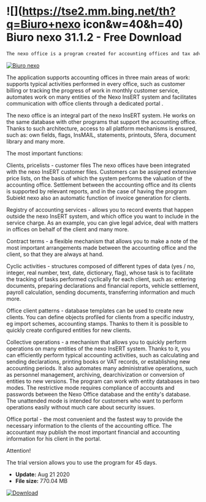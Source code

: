 # ![](https://tse2.mm.bing.net/th?q=Biuro+nexo icon&w=40&h=40) Biuro nexo 31.1.2 - Free Download

```sh
The nexo office is a program created for accounting offices and tax advisors who use systems from the nexo InsERT line in their daily work.
```
[![Biuro nexo](https://gallery.dpcdn.pl/imgc/Tools/62655/g_-_420x350_1.5_-_x20151014230652_0.png)](https://softexe.net/win/business/management/biuro-nexo:heef.html)

The application supports accounting offices in three main areas of work: supports typical activities performed in every office, such as customer billing or tracking the progress of work in monthly customer service, automates work on many entities of the Nexo InsERT system and facilitates communication with office clients through a dedicated portal .
 
 The nexo office is an integral part of the nexo InsERT system. He works on the same database with other programs that support the accounting office. Thanks to such architecture, access to all platform mechanisms is ensured, such as: own fields, flags, InsMAIL, statements, printouts, Sfera, document library and many more.
 
 The most important functions:
 
 Clients, pricelists - customer files The nexo offices have been integrated with the nexo InsERT customer files. Customers can be assigned extensive price lists, on the basis of which the system performs the valuation of the accounting office. Settlement between the accounting office and its clients is supported by relevant reports, and in the case of having the program Subiekt nexo also an automatic function of invoice generation for clients.
 
 Registry of accounting services - allows you to record events that happen outside the nexo InsERT system, and which office you want to include in the service charge. As an example, you can give legal advice, deal with matters in offices on behalf of the client and many more.
 
 Contract terms - a flexible mechanism that allows you to make a note of the most important arrangements made between the accounting office and the client, so that they are always at hand.
 
 Cyclic activities - structures composed of different types of data (yes / no, integer, real number, text, date, dictionary, flag), whose task is to facilitate the tracking of tasks performed cyclically for each client, such as: entering documents, preparing declarations and financial reports, vehicle settlement, payroll calculation, sending documents, transferring information and much more.
 
 Office client patterns - database templates can be used to create new clients. You can define objects profiled for clients from a specific industry, eg import schemes, accounting stamps. Thanks to them it is possible to quickly create configured entities for new clients.
 
 Collective operations - a mechanism that allows you to quickly perform operations on many entities of the nexo InsERT system. Thanks to it, you can efficiently perform typical accounting activities, such as calculating and sending declarations, printing books or VAT records, or establishing new accounting periods. It also automates many administrative operations, such as personnel management, archiving, dearchivization or conversion of entities to new versions. The program can work with entity databases in two modes. The restrictive mode requires compliance of accounts and passwords between the Nexo Office database and the entity's database. The unattended mode is intended for customers who want to perform operations easily without much care about security issues.
 
 Office portal - the most convenient and the fastest way to provide the necessary information to the clients of the accounting office. The accountant may publish the most important financial and accounting information for his client in the portal.
 
 Attention!
 
 The trial version allows you to use the program for 45 days.


- **Update:** Aug 21 2020
- **File size:** 770.04 MB

[![Download](https://cdn.softexe.net/static/img/download.png)](https://softexe.net/win/business/management/biuro-nexo:heef.html)

